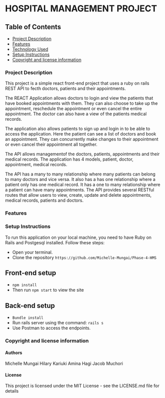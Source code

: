 # HOSPITAL MANAGEMENT PROJECT


## Table of Contents
- [Project Description](#project-description)
- [Features](#features)
- [Technology Used](#technology-used)
- [Setup Instructions](#setup-instructions)
- [Copyright and license information](#copyright-and-license-information)

### Project Description
This project is a simple react front-end project that uses a ruby on rails REST API to fecth doctors, patients and their appointments. 

The REACT Application allows doctors to login and view the patients that have booked appointments with them. They can also choose to take up the appointment, reschedule the appointment or even cancel the entire appointment. The doctor can also have a view of the patients medical records.

The application also allows patients to sign up and login in to be able to access the application. Here the patient can see a list of doctors and book an appointment. They can concurrently make changes to their appointment or even cancel their appointment all together.

The API allows managementof the doctors, patients, appointments and their medical records. The application has 4 models, patient, doctor, appointment, medical records. 

The API has a many to many relationship where many patients can belong to many doctors and vice versa.
It also has a has one relationship where a patient only has one medical record. 
It has a one to many relationship where a patient can have many appointments.
The API provides several RESTful routes that allow users to view, create, update and delete appointments, medical records, patients and doctors.

### Features 

### Setup Instructions
To run this application on your local machine, you need to have Ruby on Rails and Postgesql installed. Follow these steps:

- Open your terminal.
- Clone the repository `https://github.com/Michelle-Mungai/Phase-4-HMS`
## Front-end setup
- `npm install`
- Then run `npm start` to view the site
## Back-end setup
- `Bundle install`
- Run rails server using the command: `rails s`
- Use Postman to access the endpoints.

### Copyright and license information

#### Authors

 Michelle Mungai
 Hilary Kariuki
 Amina Hagi
 Jacob Muchori

#### License

This project is licensed under the MIT License - see the LICENSE.md file for details